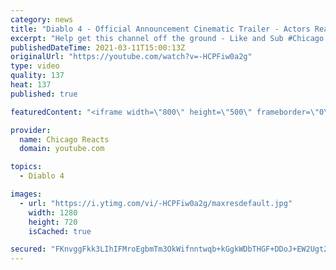 ```yaml
---
category: news
title: "Diablo 4 - Official Announcement Cinematic Trailer - Actors React"
excerpt: "Help get this channel off the ground - Like and Sub #Chicago #Blind #React."
publishedDateTime: 2021-03-11T15:00:13Z
originalUrl: "https://youtube.com/watch?v=-HCPFiw0a2g"
type: video
quality: 137
heat: 137
published: true

featuredContent: "<iframe width=\"800\" height=\"500\" frameborder=\"0\" src=\"https://www.youtube.com/embed/-HCPFiw0a2g\" allow=\"accelerometer; autoplay; encrypted-media; gyroscope; picture-in-picture\" allowfullscreen></iframe>"

provider:
  name: Chicago Reacts
  domain: youtube.com

topics:
  - Diablo 4

images:
  - url: "https://i.ytimg.com/vi/-HCPFiw0a2g/maxresdefault.jpg"
    width: 1280
    height: 720
    isCached: true

secured: "FKnvggFkk3LIhIFMroEgbmTm3OkWifnntwqb+kGgkWDbTHGF+DDoJ+EW2Ugt2Gdq/QiGyQdYOXw58FARVpcgoOyuHhecPC/Ej6rSNg9/5uljSEcpDk5ltbbHH5Qh3a/htm+wcy9Wki3w7qg25JrzLkID+qciBUB8OdeduPBAeAAZKSR1NCr5jajJLm+6PgiU8CZawP5iA+KM3Uc2RmyQEU9o3s5Y0vj1eBTsUQ/h5o4g+Tq3JtqB0oSmfn8qi376TUPX6tW76KhENjVFarra7WKZrNjWbK3rzBHvAl1XCuEEq19i0uKU6D/x3A5qxzc/uCN+jbkJbKNMoiyrlWh4LEb4NsLsIAuCW+4ycdH3w8adJx0bknZNCjsDrKaBT2ah0lHCQTrTUSaavo7Czu9whLSGlWZaQhkwMfJuS1bdiOtJBwCPswoJf+roRBt3xwKW;hvZbIWV92SkuH0SIGA3Vuw=="
---
```


